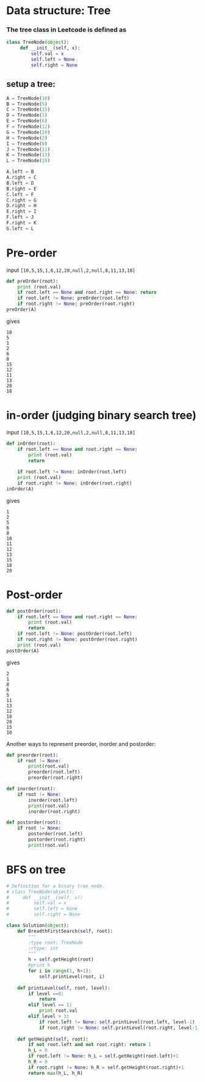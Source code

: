 
# Data structure: Tree 

### The tree class in Leetcode is defined as
```Python
class TreeNode(object):
     def __init__(self, x):
         self.val = x
         self.left = None
         self.right = None
```

## setup a tree:
```Python
A = TreeNode(10)
B = TreeNode(5)
C = TreeNode(15)
D = TreeNode(1)
E = TreeNode(6)
F = TreeNode(12)
G = TreeNode(20)
H = TreeNode(2)
I = TreeNode(8)
J = TreeNode(11)
K = TreeNode(13)
L = TreeNode(18)

A.left = B
A.right = C
B.left = D
B.right = E
C.left = F
C.right = G
D.right = H
E.right = I
F.left = J
F.right = K
G.left = L
```



# Pre-order
input `[10,5,15,1,6,12,20,null,2,null,8,11,13,18]`
```Python
def preOrder(root):
    print (root.val)
    if root.left == None and root.right == None: return        
    if root.left != None: preOrder(root.left)
    if root.right != None: preOrder(root.right)
preOrder(A)
```
gives
```
10
5
1
2
6
8
15
12
11
13
20
18
```

# in-order (judging binary search tree)
input `[10,5,15,1,6,12,20,null,2,null,8,11,13,18]`
```Python
def inOrder(root):
    if root.left == None and root.right == None: 
        print (root.val)
        return
        
    if root.left != None: inOrder(root.left)
    print (root.val)
    if root.right != None: inOrder(root.right)
inOrder(A)
```
gives 
```
1
2
5
6
8
10
11
12
13
15
18
20
```

# Post-order 
```Python
def postOrder(root):
    if root.left == None and root.right == None: 
        print (root.val)
        return
    if root.left != None: postOrder(root.left)
    if root.right != None: postOrder(root.right)
    print (root.val)
postOrder(A)
```
gives 
```
2
1
8
6
5
11
13
12
18
20
15
10
```
Another ways to represent preorder, inorder and postorder:
```Python
def preorder(root):
    if root != None:
        print(root.val)
        preorder(root.left)
        preorder(root.right)

def inorder(root):
    if root != None:
        inorder(root.left)
        print(root.val)
        inorder(root.right)

def postorder(root):
    if root != None:
        postorder(root.left)
        postorder(root.right)
        print(root.val)
```



# BFS on tree
```Python
# Definition for a binary tree node.
# class TreeNode(object):
#     def __init__(self, x):
#         self.val = x
#         self.left = None
#         self.right = None

class Solution(object):
    def BreadthFirstSearch(self, root):
        """
        :type root: TreeNode
        :rtype: int
        """
        h = self.getHeight(root)
        #print h
        for i in range(1, h+1):
            self.printLevel(root, i)
            
    def printLevel(self, root, level):
        if level ==0:
            return
        elif level == 1:
            print root.val
        elif level > 1:
            if root.left != None: self.printLevel(root.left, level-1)
            if root.right != None: self.printLevel(root.right, level-1)
        
    def getHeight(self, root):
        if not root.left and not root.right: return 1
        h_L = 0
        if root.left != None: h_L = self.getHeight(root.left)+1
        h_R = 0
        if root.right != None: h_R = self.getHeight(root.right)+1
        return max(h_L, h_R)
```








